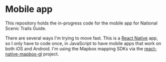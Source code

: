 # Mobile app

This repository holds the in-progress code for the mobile app for National Scenic Trails Guide.

There are several ways I'm trying to move fast. This is a [React Native][react-native] app, so I only have to code once, in JavaScript to have mobile apps that work on both iOS and Android. I'm using the Mapbox mapping SDKs via the [react-native-mapbox-gl][react-native-mapbox-gl] project.

[react-native]: https://facebook.github.io/react-native/
[react-native-mapbox-gl]: https://github.com/react-native-mapbox-gl/maps
